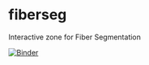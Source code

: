 # fiberseg
Interactive zone for Fiber Segmentation

[![Binder](https://mybinder.org/badge_logo.svg)](https://mybinder.org/v2/gh/sqbqamar/fiberseg/master?labpath=Single_image_prediction.ipynb)
